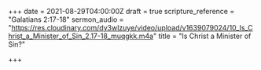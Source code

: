 +++
date = 2021-08-29T04:00:00Z
draft = true
scripture_reference = "Galatians 2:17-18"
sermon_audio = "https://res.cloudinary.com/dy3wlzuye/video/upload/v1639079024/10_Is_Christ_a_Minister_of_Sin_2.17-18_muqgkk.m4a"
title = "Is Christ a Minister of Sin?"

+++
